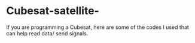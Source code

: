 # Cubesat-satellite-
If you are programming a Cubesat, here are some of the codes I used that can help read data/ send signals.
